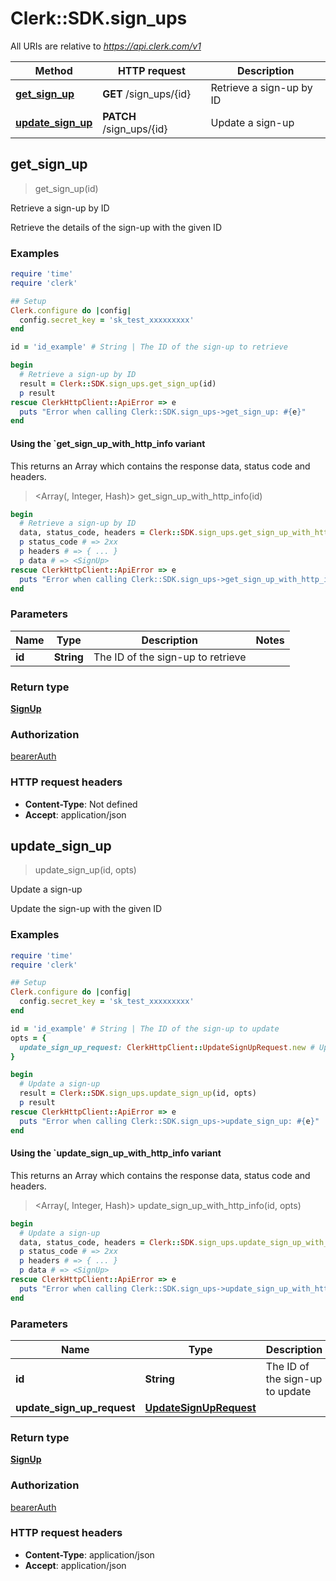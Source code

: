 # Clerk::SDK.sign_ups

All URIs are relative to *https://api.clerk.com/v1*

| Method | HTTP request | Description |
| ------ | ------------ | ----------- |
| [**get_sign_up**](SignUpsApi.md#get_sign_up) | **GET** /sign_ups/{id} | Retrieve a sign-up by ID |
| [**update_sign_up**](SignUpsApi.md#update_sign_up) | **PATCH** /sign_ups/{id} | Update a sign-up |


## get_sign_up

> <SignUp> get_sign_up(id)

Retrieve a sign-up by ID

Retrieve the details of the sign-up with the given ID

### Examples

```ruby
require 'time'
require 'clerk'

## Setup
Clerk.configure do |config|
  config.secret_key = 'sk_test_xxxxxxxxx'
end

id = 'id_example' # String | The ID of the sign-up to retrieve

begin
  # Retrieve a sign-up by ID
  result = Clerk::SDK.sign_ups.get_sign_up(id)
  p result
rescue ClerkHttpClient::ApiError => e
  puts "Error when calling Clerk::SDK.sign_ups->get_sign_up: #{e}"
end
```

#### Using the `get_sign_up_with_http_info variant

This returns an Array which contains the response data, status code and headers.

> <Array(<SignUp>, Integer, Hash)> get_sign_up_with_http_info(id)

```ruby
begin
  # Retrieve a sign-up by ID
  data, status_code, headers = Clerk::SDK.sign_ups.get_sign_up_with_http_info(id)
  p status_code # => 2xx
  p headers # => { ... }
  p data # => <SignUp>
rescue ClerkHttpClient::ApiError => e
  puts "Error when calling Clerk::SDK.sign_ups->get_sign_up_with_http_info: #{e}"
end
```

### Parameters

| Name | Type | Description | Notes |
| ---- | ---- | ----------- | ----- |
| **id** | **String** | The ID of the sign-up to retrieve |  |

### Return type

[**SignUp**](SignUp.md)

### Authorization

[bearerAuth](../README.md#bearerAuth)

### HTTP request headers

- **Content-Type**: Not defined
- **Accept**: application/json


## update_sign_up

> <SignUp> update_sign_up(id, opts)

Update a sign-up

Update the sign-up with the given ID

### Examples

```ruby
require 'time'
require 'clerk'

## Setup
Clerk.configure do |config|
  config.secret_key = 'sk_test_xxxxxxxxx'
end

id = 'id_example' # String | The ID of the sign-up to update
opts = {
  update_sign_up_request: ClerkHttpClient::UpdateSignUpRequest.new # UpdateSignUpRequest | 
}

begin
  # Update a sign-up
  result = Clerk::SDK.sign_ups.update_sign_up(id, opts)
  p result
rescue ClerkHttpClient::ApiError => e
  puts "Error when calling Clerk::SDK.sign_ups->update_sign_up: #{e}"
end
```

#### Using the `update_sign_up_with_http_info variant

This returns an Array which contains the response data, status code and headers.

> <Array(<SignUp>, Integer, Hash)> update_sign_up_with_http_info(id, opts)

```ruby
begin
  # Update a sign-up
  data, status_code, headers = Clerk::SDK.sign_ups.update_sign_up_with_http_info(id, opts)
  p status_code # => 2xx
  p headers # => { ... }
  p data # => <SignUp>
rescue ClerkHttpClient::ApiError => e
  puts "Error when calling Clerk::SDK.sign_ups->update_sign_up_with_http_info: #{e}"
end
```

### Parameters

| Name | Type | Description | Notes |
| ---- | ---- | ----------- | ----- |
| **id** | **String** | The ID of the sign-up to update |  |
| **update_sign_up_request** | [**UpdateSignUpRequest**](UpdateSignUpRequest.md) |  | [optional] |

### Return type

[**SignUp**](SignUp.md)

### Authorization

[bearerAuth](../README.md#bearerAuth)

### HTTP request headers

- **Content-Type**: application/json
- **Accept**: application/json

